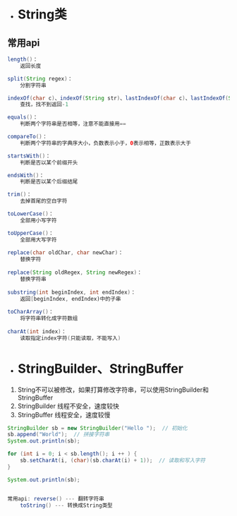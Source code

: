 * # String类

## 常用api

```java
length()：
    返回长度

split(String regex)：
    分割字符串

indexOf(char c)、indexOf(String str)、lastIndexOf(char c)、lastIndexOf(String str)：
    查找，找不到返回-1

equals()：
    判断两个字符串是否相等，注意不能直接用==

compareTo()：
    判断两个字符串的字典序大小，负数表示小于，0表示相等，正数表示大于

startsWith()：
    判断是否以某个前缀开头

endsWith()：
    判断是否以某个后缀结尾

trim()：
    去掉首尾的空白字符

toLowerCase()：
    全部用小写字符

toUpperCase()：
	全部用大写字符
    
replace(char oldChar, char newChar)：
    替换字符
    
replace(String oldRegex, String newRegex)：
    替换字符串
    
substring(int beginIndex, int endIndex)：
    返回[beginIndex, endIndex)中的子串
                                           
toCharArray()：
    将字符串转化成字符数组
                                           
charAt(int index)：
    读取指定index字符(只能读取，不能写入)


```



* # StringBuilder、StringBuffer

1. String不可以被修改，如果打算修改字符串，可以使用StringBuilder和StringBuffer
2. StringBuilder 线程不安全，速度较快
3. StringBuffer 线程安全，速度较慢

```java
StringBuilder sb = new StringBuilder("Hello ");  // 初始化
sb.append("World");  // 拼接字符串
System.out.println(sb);

for (int i = 0; i < sb.length(); i ++ ) {
    sb.setCharAt(i, (char)(sb.charAt(i) + 1));  // 读取和写入字符
}

System.out.println(sb);


常用api: reverse() --- 翻转字符串
    toString() --- 转换成String类型
```

